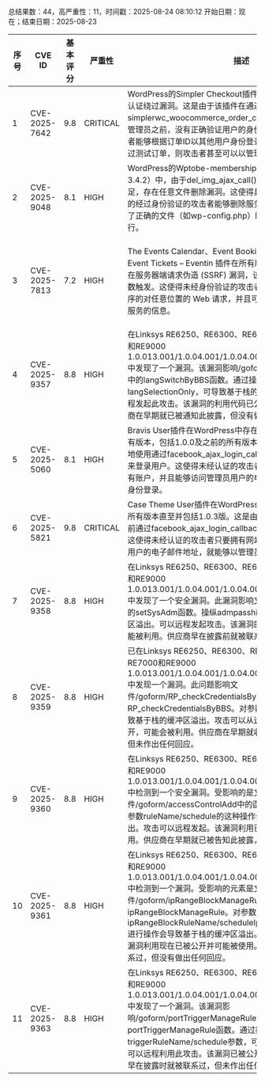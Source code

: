 总结果数：44，高严重性：11，时间戳：2025-08-24 08:10:12
开始日期：现在；结束日期：2025-08-23

| 序号 | CVE ID | 基本评分 | 严重性 | 描述 | 参考资料 |
|-----|--------|------------|----------|-------------|------------|
| 1 | CVE-2025-7642 | 9.8  | CRITICAL | WordPress的Simpler Checkout插件在0.7.0到1.1.9版本中存在认证绕过漏洞。这是由于该插件在通过simplerwc_woocommerce_order_created()函数将用户登录为管理员之前，没有正确验证用户的身份。这使得未经认证的攻击者能够根据订单ID以其他用户身份登录，如果站点管理员曾经下过测试订单，则攻击者甚至可以以管理员身份登录。 | [1]https://plugins.trac.wordpress.org/browser/simpler-checkout/tags/1.1.9/includes/hooks.php#L7<br>[2]https://www.wordfence.com/threat-intel/vulnerabilities/id/02cf0e1a-bd12-44b1-9bc5-1a5ec332b000?source=cve |
| 2 | CVE-2025-9048 | 8.1  | HIGH | WordPress的Wptobe-memberships插件在所有版本（包括3.4.2）中，由于del_img_ajax_call()函数中的文件路径验证不足，存在任意文件删除漏洞。这使得具有订阅者级别及以上权限的经过身份验证的攻击者能够删除服务器上的任意文件，当删除了正确的文件（如wp-config.php）时，很容易导致远程代码执行。 | [1]https://plugins.svn.wordpress.org/wptobe-memberships/trunk/bwlms-fields/bwlms-fields.php<br>[2]https://plugins.trac.wordpress.org/browser/wptobe-memberships/trunk/bwlms-fields/bwlms-fields.php#L156<br>[3]https://www.wordfence.com/threat-intel/vulnerabilities/id/466568c5-33a9-4891-b4ad-9bc6052603cb?source=cve |
| 3 | CVE-2025-7813 | 7.2  | HIGH | The Events Calendar、Event Booking、Registrations 和 Event Tickets – Eventin 插件在所有版本（包括 4.0.37）中都存在服务器端请求伪造 (SSRF) 漏洞，该漏洞通过 proxy_image 函数触发。这使得未经身份验证的攻击者可以发起源自 Web 应用程序的对任意位置的 Web 请求，并且可以用来查询和修改来自内部服务的信息。 | [1]https://plugins.trac.wordpress.org/browser/wp-event-solution/trunk/core/Admin/hooks.php#L451<br>[2]https://plugins.trac.wordpress.org/changeset/3345781/wp-event-solution/tags/4.0.38/core/Admin/hooks.php<br>[3]https://www.wordfence.com/threat-intel/vulnerabilities/id/a73f806d-5d64-4df5-b032-3d3a149036ff?source=cve<br>[4]https://www.wordfence.com/threat-intel/vulnerabilities/wordpress-plugins/wp-event-solution/event-manager-events-calendar-tickets-registrations-eventin-4026-unauthenticated-arbitrary-file-read |
| 4 | CVE-2025-9357 | 8.8  | HIGH | 在Linksys RE6250、RE6300、RE6350、RE6500、RE7000和RE9000 1.0.013.001/1.0.04.001/1.0.04.002/1.1.05.003/1.2.07.001中发现了一个漏洞。该漏洞影响/goform/langSwitchByBBS文件中的langSwitchByBBS函数。通过操控参数langSelectionOnly，可导致基于栈的缓冲区溢出。攻击者可以远程发起此攻击。该漏洞的利用代码已公开，可能会被使用。供应商在早期就已被通知此披露，但没有做出任何回应。 | [1]https://github.com/wudipjq/my_vuln/blob/main/Linksys/vuln_25/25.md<br>[2]https://github.com/wudipjq/my_vuln/blob/main/Linksys/vuln_25/25.md#poc<br>[3]https://vuldb.com/?ctiid.321060<br>[4]https://vuldb.com/?id.321060<br>[5]https://vuldb.com/?submit.631529<br>[6]https://www.linksys.com/ |
| 5 | CVE-2025-5060 | 8.1  | HIGH | Bravis User插件在WordPress中存在身份验证绕过漏洞，影响所有版本，包括1.0.0及之前的所有版本。这是由于该插件没有正确地使用通过facebook_ajax_login_callback()函数先前验证的数据来登录用户。这使得未经认证的攻击者只要在网站上拥有一个现有账户，并且能够访问管理员用户的电子邮件，就可以以管理员身份登录。 | [1]https://themeforest.net/item/graviton-construction-wordpress-theme/50429299<br>[2]https://www.wordfence.com/threat-intel/vulnerabilities/id/c6c52f1a-2203-4abe-b777-064bd6fd1714?source=cve |
| 6 | CVE-2025-5821 | 9.8  | CRITICAL | Case Theme User插件在WordPress中存在认证绕过漏洞，影响所有版本直至并包括1.0.3版。这是由于该插件未能正确地使用之前通过facebook_ajax_login_callback()验证的数据来登录用户。这使得未经认证的攻击者只要拥有网站上的现有账户以及管理员用户的电子邮件地址，就能够以管理员身份登录。 | [1]https://themeforest.net/item/consultio-consulting-business-wordpress/25376496<br>[2]https://www.wordfence.com/threat-intel/vulnerabilities/id/3ce95a04-11bd-488e-ad25-1b661e083eb2?source=cve |
| 7 | CVE-2025-9358 | 8.8  | HIGH | 在Linksys RE6250、RE6300、RE6350、RE6500、RE7000和RE9000 1.0.013.001/1.0.04.001/1.0.04.002/1.1.05.003/1.2.07.001中发现了一个安全漏洞。此漏洞影响文件/goform/setSysAdm中的setSysAdm函数。操纵admpasshint参数会导致基于栈的缓冲区溢出。可以远程发起攻击。该漏洞的利用代码已被公开，并可能被利用。供应商早在披露前就被联系，但未作出任何回应。 | [1]https://github.com/wudipjq/my_vuln/blob/main/Linksys/vuln_26/26.md<br>[2]https://github.com/wudipjq/my_vuln/blob/main/Linksys/vuln_26/26.md#poc<br>[3]https://vuldb.com/?ctiid.321061<br>[4]https://vuldb.com/?id.321061<br>[5]https://vuldb.com/?submit.631530<br>[6]https://www.linksys.com/ |
| 8 | CVE-2025-9359 | 8.8  | HIGH | 已在Linksys RE6250、RE6300、RE6350、RE6500、RE7000和RE9000 1.0.013.001/1.0.04.001/1.0.04.002/1.1.05.003/1.2.07.001中发现一个漏洞。此问题影响文件/goform/RP_checkCredentialsByBBS中的函数RP_checkCredentialsByBBS。对参数ssidhex/pwd的操控会导致基于栈的缓冲区溢出。攻击可以从远程发起。该漏洞利用已公开，可能会被利用。供应商在早期就收到了关于此披露的通知，但未作出任何回应。 | [1]https://github.com/wudipjq/my_vuln/blob/main/Linksys/vuln_27/27.md<br>[2]https://github.com/wudipjq/my_vuln/blob/main/Linksys/vuln_27/27.md#poc<br>[3]https://vuldb.com/?ctiid.321062<br>[4]https://vuldb.com/?id.321062<br>[5]https://vuldb.com/?submit.631531<br>[6]https://www.linksys.com/ |
| 9 | CVE-2025-9360 | 8.8  | HIGH | 在Linksys RE6250、RE6300、RE6350、RE6500、RE7000和RE9000 1.0.013.001/1.0.04.001/1.0.04.002/1.1.05.003/1.2.07.001中检测到一个安全漏洞。受影响的是文件/goform/accessControlAdd中的函数accessControlAdd。对参数ruleName/schedule的这种操作会导致基于栈的缓冲区溢出。攻击可以远程发起。该漏洞利用已被公开披露，可能会被使用。供应商在早期就已被告知此披露，但没有作出任何回应。 | [1]https://github.com/wudipjq/my_vuln/blob/main/Linksys/vuln_28/28.md<br>[2]https://github.com/wudipjq/my_vuln/blob/main/Linksys/vuln_28/28.md#poc<br>[3]https://vuldb.com/?ctiid.321063<br>[4]https://vuldb.com/?id.321063<br>[5]https://vuldb.com/?submit.631532<br>[6]https://www.linksys.com/ |
| 10 | CVE-2025-9361 | 8.8  | HIGH | 在Linksys RE6250、RE6300、RE6350、RE6500、RE7000和RE9000 1.0.013.001/1.0.04.001/1.0.04.002/1.1.05.003/1.2.07.001中检测到一个漏洞。受影响的元素是文件/goform/ipRangeBlockManageRule中的函数ipRangeBlockManageRule。对参数ipRangeBlockRuleName/scheduleIp/ipRangeBlockRuleIpAddr进行操作会导致基于栈的缓冲区溢出。攻击可能从远程发起。该漏洞利用现在已被公开并可能被使用。供应商早在披露时就被联系过，但没有做出任何回应。 | [1]https://github.com/wudipjq/my_vuln/blob/main/Linksys/vuln_29/29.md<br>[2]https://github.com/wudipjq/my_vuln/blob/main/Linksys/vuln_29/29.md#poc<br>[3]https://vuldb.com/?ctiid.321064<br>[4]https://vuldb.com/?id.321064<br>[5]https://vuldb.com/?submit.631533<br>[6]https://www.linksys.com/ |
| 11 | CVE-2025-9363 | 8.8  | HIGH | 在Linksys RE6250、RE6300、RE6350、RE6500、RE7000和RE9000 1.0.013.001/1.0.04.001/1.0.04.002/1.1.05.003/1.2.07.001中发现了一个漏洞。该漏洞影响/goform/portTriggerManageRule文件中的portTriggerManageRule函数。通过操纵triggerRuleName/schedule参数，可导致基于栈的缓冲区溢出。可以远程利用此攻击。该漏洞已被公开，并可能被利用。供应商早在披露时就被联系过，但未作出任何回应。 | [1]https://github.com/wudipjq/my_vuln/blob/main/Linksys/vuln_31/31.md<br>[2]https://github.com/wudipjq/my_vuln/blob/main/Linksys/vuln_31/31.md#poc<br>[3]https://vuldb.com/?ctiid.321066<br>[4]https://vuldb.com/?id.321066<br>[5]https://vuldb.com/?submit.631535<br>[6]https://www.linksys.com/ |